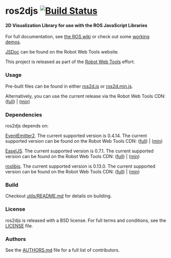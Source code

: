 ros2djs [![Build Status](https://api.travis-ci.org/RobotWebTools/ros2djs.png)](https://travis-ci.org/RobotWebTools/ros2djs)
=======

#### 2D Visualization Library for use with the ROS JavaScript Libraries
For full documentation, see [the ROS wiki](http://ros.org/wiki/ros2djs) or check out some [working demos](http://robotwebtools.org/).

[JSDoc](http://robotwebtools.org/jsdoc/ros2djs/current/) can be found on the Robot Web Tools website.

This project is released as part of the [Robot Web Tools](http://robotwebtools.org/) effort.

### Usage
Pre-built files can be found in either [ros2d.js](build/ros2d.js) or [ros2d.min.js](build/ros2d.min.js).

Alternatively, you can use the current release via the Robot Web Tools CDN: ([full](http://cdn.robotwebtools.org/ros2djs/current/ros2d.js)) | ([min](http://cdn.robotwebtools.org/ros2djs/current/ros2d.min.js))

### Dependencies
ros2djs depends on:

[EventEmitter2](https://github.com/hij1nx/EventEmitter2). The current supported version is 0.4.14. The current supported version can be found on the Robot Web Tools CDN: ([full](http://cdn.robotwebtools.org/EventEmitter2/0.4.14/eventemitter2.js)) | ([min](http://cdn.robotwebtools.org/EventEmitter2/0.4.14/eventemitter2.min.js))

[EaselJS](https://github.com/CreateJS/EaselJS/). The current supported version is 0.7.1. The current supported version can be found on the Robot Web Tools CDN: ([full](http://cdn.robotwebtools.org/EaselJS/0.7.1/easeljs.js)) | ([min](http://cdn.robotwebtools.org/EaselJS/0.7.1/easeljs.min.js))

[roslibjs](https://github.com/RobotWebTools/roslibjs). The current supported version is 0.13.0. The current supported version can be found on the Robot Web Tools CDN: ([full](http://cdn.robotwebtools.org/roslibjs/0.13.0/roslib.js)) | ([min](http://cdn.robotwebtools.org/roslibjs/0.13.0/roslib.min.js))

### Build
Checkout [utils/README.md](utils/README.md) for details on building.

### License
ros2djs is released with a BSD license. For full terms and conditions, see the [LICENSE](LICENSE) file.

### Authors
See the [AUTHORS.md](AUTHORS.md) file for a full list of contributors.
